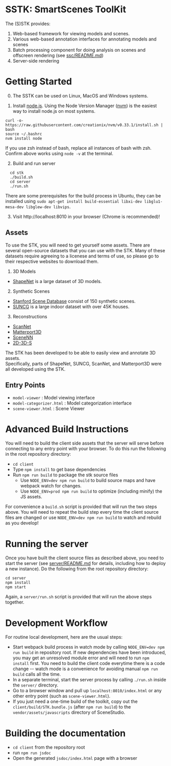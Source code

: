 SSTK: SmartScenes ToolKit
============

The (S)STK provides:

1. Web-based framework for viewing models and scenes.
1. Various web-based annotation interfaces for annotating models and scenes
1. Batch processing component for doing analysis on scenes and offscreen rendering (see [ssc/README.md](ssc/README.md))
1. Server-side rendering

# Getting Started

0. The SSTK can be used on Linux, MacOS and Windows systems.

1. Install [node.js](https://nodejs.org/).  Using the Node Version Manager ([nvm](https://github.com/creationix/nvm)) is the easiest way to install node.js on most systems.
```
curl -o- https://raw.githubusercontent.com/creationix/nvm/v0.33.1/install.sh | bash
source ~/.bashrc
nvm install node
```
If you use zsh instead of bash, replace all instances of bash with zsh.
Confirm above works using `node -v` at the terminal.

2. Build and run server
```
  cd stk
  ./build.sh
  cd server
  ./run.sh
```
There are some prerequisites for the build process in Ubuntu, they can be installed using `sudo apt-get install build-essential libxi-dev libglu1-mesa-dev libglew-dev libvips`.

3. Visit http://localhost:8010 in your browser (Chrome is recommended)!


## Assets
To use the STK, you will need to get yourself some assets.  There are several open-source datasets that
you can use with the STK.  Many of these datasets require agreeing to a licenese and terms of use, 
so please go to their respective websites to download them.

1. 3D Models
  - [ShapeNet](www.shapenet.org) is a large dataset of 3D models.    
2. Synthetic Scenes
  - [Stanford Scene Database](http://graphics.stanford.edu/projects/scenesynth/) consist of 150 synthetic scenes.
  - [SUNCG](suncg.cs.princeton.edu) is a large indoor dataset with over 45K houses.
3. Reconstructions
  - [ScanNet](http://www.scan-net.org/) 
  - [Matterport3D](https://github.com/niessner/Matterport)
  - [SceneNN](http://people.sutd.edu.sg/~saikit/projects/sceneNN/)
  - [2D-3D-S](http://buildingparser.stanford.edu/dataset.html)

The STK has been developed to be able to easily view and annotate 3D assets.  
Specifically, parts of ShapeNet, SUNCG, ScanNet, and Matterport3D were all developed using the STK.

## Entry Points
- `model-viewer` : Model viewing interface
- `model-categorizer.html` : Model categorization interface
- `scene-viewer.html` : Scene Viewer

Advanced Build Instructions
==================

You will need to build the client side assets that the server will serve before connecting to any entry point with your browser. To do this run the following in the root repository directory:
* `cd client`
* Type `npm install` to get base dependencies
* Run `npm run build` to package the stk source files
  * Use `NODE_ENV=dev npm run build` to build source maps and have webpack watch for changes.
  * Use `NODE_ENV=prod npm run build` to optimize (including minify) the JS assets.

For convenience a `build.sh` script is provided that will run the two steps above.
You will need to repeat the build step every time the client source files are changed or use `NODE_ENV=dev npm run build` to watch and rebuild as you develop!

Running the server
==================
Once you have built the client source files as described above, you need to start the server (see [server/README.md](server/README.md) for details, including how to deploy a new instance).
Do the following from the root repository directory:
```
cd server
npm install
npm start
```  
Again, a `server/run.sh` script is provided that will run the above steps together.

Development Workflow
======================
For routine local development, here are the usual steps:
* Start webpack build process in watch mode by calling `NODE_ENV=dev npm run build` in repository root.  If new dependencies have been introduced, you may get an unresolved module error and will need to run `npm install` first.  You need to build the client code everytime there is a code change -- watch mode is a convenience for avoiding manual `npm run build` calls all the time.
* In a separate terminal, start the server process by calling `./run.sh` inside the `server/` directory.
* Go to a browser window and pull up `localhost:8010/index.html` or any other entry point (such as `scene-viewer.html`).
* If you just need a one-time build of the toolkit, copy out the `client/build/STK.bundle.js` (after `npm run build`) to the `vendor/assets/javascripts` directory of SceneStudio.

Building the documentation
==========================
- `cd client` from the repository root
- run `npm run jsdoc`
- Open the generated `jsdoc/index.html` page with a browser
